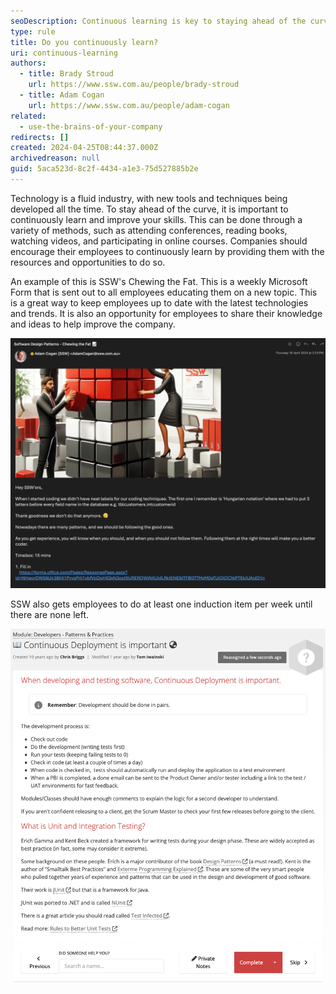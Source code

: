 ```yaml
---
seoDescription: Continuous learning is key to staying ahead of the curve in a rapidly evolving industry.
type: rule
title: Do you continuously learn?
uri: continuous-learning
authors:
  - title: Brady Stroud
    url: https://www.ssw.com.au/people/brady-stroud
  - title: Adam Cogan
    url: https://www.ssw.com.au/people/adam-cogan
related:
  - use-the-brains-of-your-company
redirects: []
created: 2024-04-25T08:44:37.000Z
archivedreason: null
guid: 5aca523d-8c2f-4434-a1e3-75d527885b2e
---
```


Technology is a fluid industry, with new tools and techniques being developed all the time. To stay ahead of the curve, it is important to continuously learn and improve your skills. This can be done through a variety of methods, such as attending conferences, reading books, watching videos, and participating in online courses.
Companies should encourage their employees to continuously learn by providing them with the resources and opportunities to do so.

An example of this is SSW's Chewing the Fat. This is a weekly Microsoft Form that is sent out to all employees educating them on a new topic. This is a great way to keep employees up to date with the latest technologies and trends.
It is also an opportunity for employees to share their knowledge and ideas to help improve the company.

![Figure: Chewing The Fat - weekly email and form sent to every SSW Employee](ctf-email-screenshot.png)

SSW also gets employees to do at least one induction item per week until there are none left.

![Figure: Every weeks SSWers are encouraged to learn and improve](sugarlearning-item-screenshot.png)
